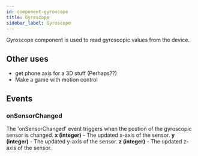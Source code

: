 ```yaml
---
id: component-gyroscope
title: Gyroscope
sidebar_label: Gyroscope
---
```


Gyroscope component is used to read gyroscopic values from the device.

## Other uses
- get phone axis for a 3D stuff (Perhaps??)
- Make a game with motion control

## Events

### onSensorChanged

The 'onSensorChanged' event triggers when the postion of the gyroscopic sensor is changed.
**x (integer)** - The updated x-axis of the sensor.
**y (integer)** - The updated y-axis of the sensor.
**z (integer)** - The updated z-axis of the sensor.
